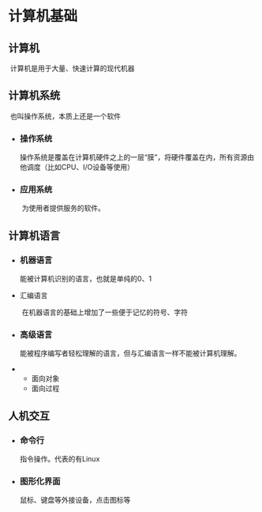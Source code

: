 # **计算机基础**

## 计算机

​	计算机是用于大量、快速计算的现代机器

## 计算机系统

​	也叫操作系统，本质上还是一个软件

- ### 操作系统

  ​	操作系统是覆盖在计算机硬件之上的一层“膜”，将硬件覆盖在内，所有资源由他调度（比如CPU、I/O设备等使用）

- ### 应用系统

  ​	为使用者提供服务的软件。

## 计算机语言

* ### 机器语言

  能被计算机识别的语言，也就是单纯的0、1

* 汇编语言

  ​	在机器语言的基础上增加了一些便于记忆的符号、字符

* ### 高级语言

  ​	能被程序编写者轻松理解的语言，但与汇编语言一样不能被计算机理解。

* * 面向对象
  * 面向过程

## 人机交互

* ### 命令行

  指令操作。代表的有Linux

* ### 图形化界面

  鼠标、键盘等外接设备，点击图标等